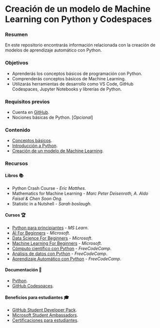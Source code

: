 # Creación de un modelo de Machine Learning con Python y Codespaces

### Resumen

En este repositorio encontrarás información relacionada con la creación de modelos de aprendizaje automático con Python.

### Objetivos
- Aprenderás los conceptos básicos de programación con Python.
- Comprenderás conceptos básicos de Machine Learning.
- Utilizarás herramientas de desarrollo como VS Code, GitHub Codespaces, Jupyter Notebooks y librerías de Python.

### Requisitos previos

- Cuenta en [GitHub](www.github.com).
- Nociones básicas de Python. [*Opcional*]

### Contenido
- [Conceptos básicos](/content/conceptos-basicos.md).
- [Introducción a Python](/content/intro-python.ipynb).
- [Creación de un modelo de Machine Learning](/content/ml-model.ipynb).

### Recursos 

#### Libros :books:

- Python Crash Course - *Eric Matthes*.
- Mathematics for Machine Learning - *Marc Peter Deisenroth, A. Aldo Faisal & Chen Soon Ong*.
- Statistic in a Nutshell - *Sarah boslaugh*.

#### Cursos :trophy:

- [Python para principiantes](https://learn.microsoft.com/es-mx/training/paths/beginner-python/) - *MS Learn*. 
- [AI For Beginners](https://github.com/microsoft/ai-for-beginners) - *Microsoft*.
- [Data Science For Beginners](https://github.com/microsoft/Data-Science-For-Beginners) - *Microsoft*.
- [Machine Learning For Beginners](https://github.com/Microsoft/ML-For-Beginners) - *Microsoft*.
- [Cómputo científico con Python](https://www.freecodecamp.org/espanol/learn/scientific-computing-with-python/) - *FreeCodeCamp*.
- [Análisis de datos con Python](https://www.freecodecamp.org/espanol/learn/data-analysis-with-python/) - *FreeCodeCamp*.
- [Aprendizaje Automático con Python](https://www.freecodecamp.org/espanol/learn/machine-learning-with-python/) - *FreeCodeCamp*.

#### Documentación :page_facing_up:

- [Python](https://www.python.org/doc/).
- [GitHub Codespaces](https://docs.github.com/es/codespaces).

#### Beneficios para estudiantes :mortar_board:

- [GitHub Student Developer Pack](https://education.github.com/pack).
- [Microsoft Student Ambassadors](https://studentambassadors.microsoft.com/).
- [Certificaciones para estudiantes](https://learn.microsoft.com/es-es/training/student-hub/certifications).
